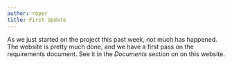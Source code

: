 ```yaml
---
author: roper
title: First Update
---
```


As we just started on the project this past week, not much has happened. The website is pretty much done, and we have a
first pass on the requirements document. See it in the *Documents* section on on this website.